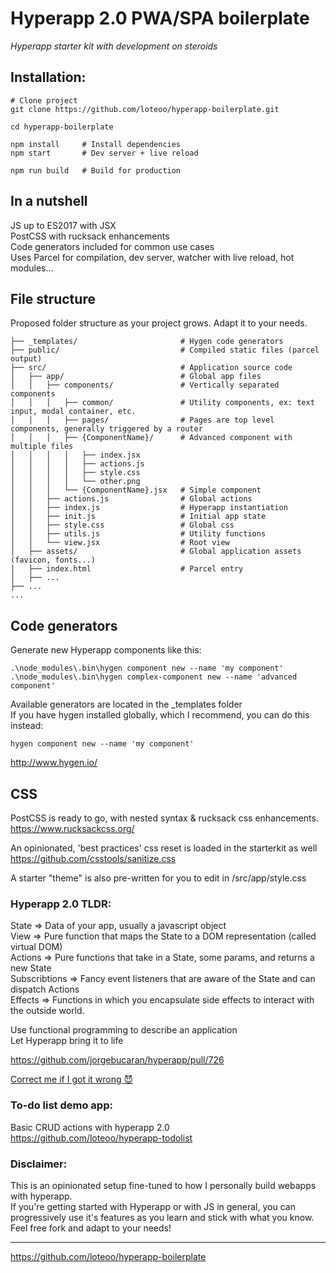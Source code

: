 # Hyperapp 2.0 PWA/SPA boilerplate
*Hyperapp starter kit with development on steroids*  

## Installation: 
```
# Clone project
git clone https://github.com/loteoo/hyperapp-boilerplate.git

cd hyperapp-boilerplate

npm install     # Install dependencies
npm start       # Dev server + live reload
```

```
npm run build   # Build for production
```


 
## In a nutshell

JS up to ES2017 with JSX  
PostCSS with rucksack enhancements  
Code generators included for common use cases  
Uses Parcel for compilation, dev server, watcher with live reload, hot modules...  



## File structure
Proposed folder structure as your project grows. Adapt it to your needs.

```
├── _templates/                       # Hygen code generators
├── public/                           # Compiled static files (parcel output)
├── src/                              # Application source code
│   ├── app/                          # Global app files
│   │   ├── components/               # Vertically separated components
│   │   │   ├── common/               # Utility components, ex: text input, modal container, etc.
│   │   │   ├── pages/                # Pages are top level components, generally triggered by a router
│   │   │   ├── {ComponentName}/      # Advanced component with multiple files
│   │   │   │   ├── index.jsx
│   │   │   │   ├── actions.js
│   │   │   │   ├── style.css
│   │   │   │   └── other.png
│   │   │   └── {ComponentName}.jsx   # Simple component
│   │   ├── actions.js                # Global actions
│   │   ├── index.js                  # Hyperapp instantiation
│   │   ├── init.js                   # Initial app state
│   │   ├── style.css                 # Global css
│   │   ├── utils.js                  # Utility functions
│   │   └── view.jsx                  # Root view
│   ├── assets/                       # Global application assets (favicon, fonts...)
│   ├── index.html                    # Parcel entry
│   ├── ...
├── ...
...
```




## Code generators
Generate new Hyperapp components like this:
```
.\node_modules\.bin\hygen component new --name 'my component'
.\node_modules\.bin\hygen complex-component new --name 'advanced component'
```
Available generators are located in the _templates folder  
If you have hygen installed globally, which I recommend, you can do this instead: 
```
hygen component new --name 'my component'
```
 
http://www.hygen.io/







## CSS 
PostCSS is ready to go, with nested syntax & rucksack css enhancements.  
https://www.rucksackcss.org/

An opinionated, 'best practices' css reset is loaded in the starterkit as well  
https://github.com/csstools/sanitize.css

A starter "theme" is also pre-written for you to edit in /src/app/style.css





### Hyperapp 2.0 TLDR:

State => Data of your app, usually a javascript object  
View => Pure function that maps the State to a DOM representation (called virtual DOM)  
Actions => Pure functions that take in a State, some params, and returns a new State  
Subscribtions => Fancy event listeners that are aware of the State and can dispatch Actions  
Effects => Functions in which you encapsulate side effects to interact with the outside world.  

Use functional programming to describe an application  
Let Hyperapp bring it to life  

https://github.com/jorgebucaran/hyperapp/pull/726  

[Correct me if I got it wrong 😈](https://meta.wikimedia.org/wiki/Cunningham%27s_Law)  



### To-do list demo app:
Basic CRUD actions with hyperapp 2.0  
https://github.com/loteoo/hyperapp-todolist


### Disclaimer:
This is an opinionated setup fine-tuned to how 
I personally build webapps with hyperapp.  
If you're getting started with Hyperapp or with 
JS in general, you can progressively use it's features 
as you learn and stick with what you know. Feel free 
fork and adapt to your needs!


---  


https://github.com/loteoo/hyperapp-boilerplate

